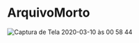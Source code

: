 # ArquivoMorto
![Captura de Tela 2020-03-10 às 00 58 44](https://user-images.githubusercontent.com/1664608/76278629-cc306300-626a-11ea-92d8-c88ea65df451.png)
